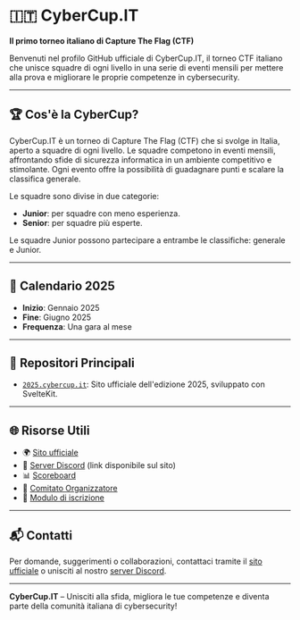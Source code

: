 # 🇮🇹 CyberCup.IT

**Il primo torneo italiano di Capture The Flag (CTF)**

Benvenuti nel profilo GitHub ufficiale di CyberCup.IT, il torneo CTF italiano che unisce squadre di ogni livello in una serie di eventi mensili per mettere alla prova e migliorare le proprie competenze in cybersecurity.

---

## 🏆 Cos'è la CyberCup?

CyberCup.IT è un torneo di Capture The Flag (CTF) che si svolge in Italia, aperto a squadre di ogni livello. Le squadre competono in eventi mensili, affrontando sfide di sicurezza informatica in un ambiente competitivo e stimolante. Ogni evento offre la possibilità di guadagnare punti e scalare la classifica generale.

Le squadre sono divise in due categorie:

- **Junior**: per squadre con meno esperienza.
- **Senior**: per squadre più esperte.

Le squadre Junior possono partecipare a entrambe le classifiche: generale e Junior.

---

## 📅 Calendario 2025

- **Inizio**: Gennaio 2025
- **Fine**: Giugno 2025
- **Frequenza**: Una gara al mese

---

## 📂 Repositori Principali

- [`2025.cybercup.it`](https://github.com/CyberCup/2025.cybercup.it): Sito ufficiale dell'edizione 2025, sviluppato con SvelteKit.

---

## 🌐 Risorse Utili

- 🌍 [Sito ufficiale](https://cybercup.it/)
- 📣 [Server Discord](https://cybercup.it/) (link disponibile sul sito)
- 📊 [Scoreboard](https://cybercup.it/scoreboard)
- 📜 [Comitato Organizzatore](https://cybercup.it/who)
- 📝 [Modulo di iscrizione](https://cybercup.it/register)

---

## 📬 Contatti

Per domande, suggerimenti o collaborazioni, contattaci tramite il [sito ufficiale](https://cybercup.it/) o unisciti al nostro [server Discord](https://cybercup.it/).

---

**CyberCup.IT** – Unisciti alla sfida, migliora le tue competenze e diventa parte della comunità italiana di cybersecurity!
